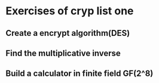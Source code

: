 # Exercises of cryp list one

## Create a encrypt algorithm(DES)

## Find the multiplicative inverse

## Build a calculator in finite field GF(2^8)
